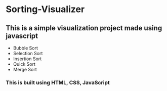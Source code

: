 # Sorting-Visualizer
## This is a simple visualization project made using javascript




- Bubble Sort
- Selection Sort
- Insertion Sort
- Quick Sort
- Merge Sort


### This is built using HTML, CSS, JavaScript
